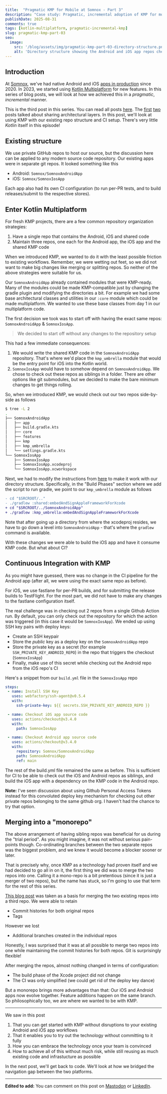 ```yaml
---
title:  "Pragmatic KMP for Mobile at Somnox - Part 3"
description: "Case study: Pragmatic, incremental adoption of KMP for mobile at Somnox. Part 3: Code organization and CI"
publishDate: 2025-08-31
comments: true
tags: [kotlin-multiplatform, pragmatic-incremental-kmp]
slug: pragmatic-kmp-part-03
seo:
  image:
    src: '/blog/assets/img/pragmatic-kmp-part-03-directory-structure.png'
    alt: 'Directory structure showing the Android and iOS app repos checked out as siblings'
---
```


## Introduction

At [Somnox](https://somnox.com/), we've had native Android and iOS [apps in production](https://somnox.com/app/) since 2020. In 2023, we started using [Kotlin Multiplatform](https://www.jetbrains.com/kotlin-multiplatform/) for new features. In this series of blog posts, we will look at how we achieved this in a _pragmatic_, _incremental_ manner. 

This is the third post in this series. You can read all posts [here](/tags/pragmatic-incremental-kmp). The [first](http://kiranrao.in/blog/pragmatic-kmp-part-01) [two](http://kiranrao.in/blog/pragmatic-kmp-part-02) posts talked about sharing architectural layers. In this post, we'll look at using KMP with our existing repo structure and CI setup. There's very little _Kotlin_ itself in this episode!

## Existing structure

We use private GitHub repos to host our source, but the discussion here can be applied to any modern source code repository. Our existing apps were in separate git repos. It looked something like this
- Android: `Somnox/SomnoxAndroidApp`
- iOS: `Somnox/SomnoxIosApp`

Each app also had its own CI configuration (to run per-PR tests, and to build releases/submit to the respective stores).

## Enter Kotlin Multiplatform

For fresh KMP projects, there are a few common repository organization strategies:
1. Have a single repo that contains the Android, iOS and shared code
2. Maintain three repos, one each for the Android app, the iOS app and the shared KMP code

When we introduced KMP, we wanted to do it with the least possible friction to existing workflows. Remember, we were wetting out feet, so we did not want to make big changes like merging or splitting repos. So neither of the above strategies were suitable for us.

Our `SomnoxAndroidApp` already contained modules that were KMP-ready. Many of the modules could be made KMP-compatible just by changing the gradle plugin and modifying the directories a bit. For example we had some base architectural classes and utilities in our `:core` module which could be made multiplatform. We wanted to use these base classes from day 1 in our multiplatform code.

The first decision we took was to start off with having the exact same repos: `SomnoxAndroidApp` & `SomnoxIosApp`.
> We decided to start off without any changes to the repository setup

This had a few immediate consequences:
1. We would write the shared KMP code in the `SomnoxAndroidApp` repository. That's where we'd place the `kmp_umbrella` module that would be the entry point for iOS into the Kotlin world.
2. `SomnoxIosApp` would have to somehow depend on `SomnoxAndroidApp`. We chose to check out these repos as siblings in a folder. There are other options like git submodules, but we decided to make the bare minimum changes to get things rolling.

So, when we introduced KMP, we would check out our two repos side-by-side as follows
```bash
$ tree -L 2
.
├── SomnoxAndroidApp
│   ├── app
│   ├── build.gradle.kts
│   ├── core
│   ├── features
│   ├── kmp
│   ├── kmp_umbrella
│   └── settings.gradle.kts
└── SomnoxIosApp
    ├── SomnoxIosApp
    ├── SomnoxIosApp.xcodeproj
    └── SomnoxIosApp.xcworkspace
```

Next, we had to modify the instructions from [here](https://www.jetbrains.com/help/kotlin-multiplatform-dev/multiplatform-integrate-in-existing-app.html#configure-the-ios-project-to-use-a-kmp-framework) to make it work with our directory structure. Specifically, in the "Build Phases" section where we add the script to run gradle, we point to our `kmp_umbrella` module as follows
```diff lang="bash"
- cd "$SRCROOT/.."
- ./gradlew :shared:embedAndSignAppleFrameworkForXcode
+ cd "$SRCROOT/../SomnoxAndroidApp"
+ ./gradlew :kmp_umbrella:embedAndSignAppleFrameworkForXcode
```

Note that after going up a directory from where the xcodeproj resides, we have to go down a level into `SomnoxAndroidApp` - that's where the `gradlew` command is available.

With these changes we were able to build the iOS app and have it consume KMP code. But what about CI?

## Continuous Integration with KMP

As you might have guessed, there was no change in the CI pipeline for the Android app (after all, we were using the exact same repo as before).

For iOS, we use fastlane for per-PR builds, and for submitting the release builds to TestFlight. For the most part, we did not have to make any changes to the fastlane configuration itself.

The real challenge was in checking out 2 repos from a single Github Action run. By default, you can only check out the repository for which the action was triggered (in this case it would be `SomnoxIosApp`). We ended up using SSH key pairs with deploy keys:
 - Create an SSH keypair
 - Store the _public_ key as a deploy key on the `SomnoxAndroidApp` repo
 - Store the private key as a secret (for example `SSH_PRIVATE_KEY_ANDROID_REPO`) in the repo that triggers the checkout (`SomnoxIosApp`)
 - Finally, make use of this secret while checking out the Android repo from the iOS repo's CI

Here's a snippet from our `build.yml` file in the `SomnoxIosApp` repo

 ```yml
steps:
  - name: Install SSH Key 
    uses: webfactory/ssh-agent@v0.5.4
    with:
      ssh-private-key: ${{ secrets.SSH_PRIVATE_KEY_ANDROID_REPO }}

  - name: Checkout iOS app source code
    uses: actions/checkout@v3.4.0
    with:
      path: SomnoxIosApp

  - name: Checkout Android app source code
    uses: actions/checkout@v3.4.0
    with:
      repository: Somnox/SomnoxAndroidApp
      path: SomnoxAndroidApp
      ref: main
 ```

 The rest of the build.yml file remained the same as before. This is sufficient for CI to be able to check out the iOS and Android repos as siblings, and build the iOS app with a dependency on the KMP code in the Android repo.
 
 **Note:** I've seen discussion about using Github Personal Access Tokens instead for this convoluted deploy key mechanism for checking out other private repos belonging to the same github org. I haven't had the chance to try that option.

 ## Merging into a "monorepo"

 The above arrangement of having sibling repos was beneficial for us during the "trial period". As you might imagine, it was not without serious pain-points though. Co-ordinating branches between the two separate repos was the biggest problem, and we knew it would become a blocker sooner or later.

 That is precisely why, once KMP as a technology had proven itself and we had decided to go all in on it, the first thing we did was to merge the two repos into one. Calling it a mono-repo is a bit pretentious (since it is just a merger of two repos), but the name has stuck, so I'm going to use that term for the rest of this series.

 [This blog post](https://jdriven.com/blog/2021/04/How-to-merge-multiple-git-repositories) was taken as a basis for merging the two existing repos into a third repo. We were able to retain
 - Commit histories for both original repos
 - Tags

However we lost
- Additional branches created in the individual repos

Honestly, I was surprised that it was at all possible to merge two repos into one while maintaining the commit histories for both repos. Git is surprisingly flexible!

After merging the repos, almost nothing changed in terms of configuration:
- The build phase of the Xcode project did not change
- The CI was only simplified (we could get rid of the deploy key dance)

But a monorepo brings more advantages than that: Our iOS and Android apps now evolve together. Feature additions happen on the same branch. So philosophically too, we are where we wanted to be with KMP.

 ----

 We saw in this post
 1. That you can get started with KMP without disruptions to your existing Android and iOS app workflows
 2. That it enables you to try out the technology without committing to it fully
 3. How you can embrace the technology once your team is convinced
 4. How to achieve all of this without much risk, while still reusing as much existing code and infrastucture as possible

In the next post, we'll get back to code. We'll look at how we bridged the navigation gap between the two platforms.

----

**Edited to add:** You can comment on this post on [Mastodon](https://androiddev.social/@kiranrao/115135733022932428) or [LinkedIn](https://www.linkedin.com/posts/activity-7368983714925584384-jf9u).